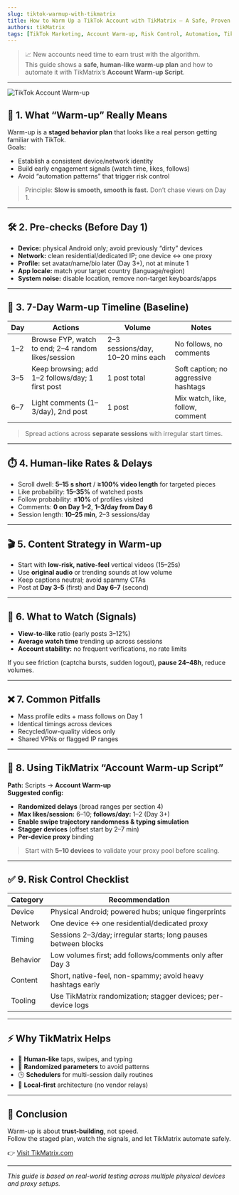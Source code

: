 ```yaml
---
slug: tiktok-warmup-with-tikmatrix
title: How to Warm Up a TikTok Account with TikMatrix — A Safe, Proven Plan
authors: tikMatrix
tags: [TikTok Marketing, Account Warm-up, Risk Control, Automation, TikMatrix]
---
```


> 📈 New accounts need time to earn trust with the algorithm.  
> This guide shows a **safe, human-like warm-up plan** and how to automate it with TikMatrix’s **Account Warm-up Script**.

<!-- truncate -->
---
![TikTok Account Warm-up](/img/blog/tiktok-warmup.webp)

## 🧠 1. What “Warm-up” Really Means

Warm-up is a **staged behavior plan** that looks like a real person getting familiar with TikTok.  
Goals:

- Establish a consistent device/network identity
- Build early engagement signals (watch time, likes, follows)
- Avoid “automation patterns” that trigger risk control

> Principle: **Slow is smooth, smooth is fast.** Don’t chase views on Day 1.

---

## 🛠️ 2. Pre-checks (Before Day 1)

- **Device:** physical Android only; avoid previously “dirty” devices  
- **Network:** clean residential/dedicated IP; one device ↔ one proxy  
- **Profile:** set avatar/name/bio later (Day 3+), not at minute 1  
- **App locale:** match your target country (language/region)  
- **System noise:** disable location, remove non-target keyboards/apps

---

## 📅 3. 7-Day Warm-up Timeline (Baseline)

| Day | Actions | Volume | Notes |
|---|---|---|---|
| 1–2 | Browse FYP, watch to end; 2–4 random likes/session | 2–3 sessions/day, 10–20 mins each | No follows, no comments |
| 3–5 | Keep browsing; add 1–2 follows/day; 1 first post | 1 post total | Soft caption; no aggressive hashtags |
| 6–7 | Light comments (1–3/day), 2nd post | 1 post | Mix watch, like, follow, comment |

> Spread actions across **separate sessions** with irregular start times.

---

## ⏱️ 4. Human-like Rates & Delays

- Scroll dwell: **5–15 s short** / **≥100% video length** for targeted pieces  
- Like probability: **15–35%** of watched posts  
- Follow probability: **≤10%** of profiles visited  
- Comments: **0 on Day 1–2**, **1–3/day from Day 6**  
- Session length: **10–25 min**, 2–3 sessions/day

---

## 🎬 5. Content Strategy in Warm-up

- Start with **low-risk, native-feel** vertical videos (15–25s)  
- Use **original audio** or trending sounds at low volume  
- Keep captions neutral; avoid spammy CTAs  
- Post at **Day 3–5** (first) and **Day 6–7** (second)

---

## 🧪 6. What to Watch (Signals)

- **View-to-like** ratio (early posts 3–12%)  
- **Average watch time** trending up across sessions  
- **Account stability:** no frequent verifications, no rate limits

If you see friction (captcha bursts, sudden logout), **pause 24–48h**, reduce volumes.

---

## ❌ 7. Common Pitfalls

- Mass profile edits + mass follows on Day 1  
- Identical timings across devices  
- Recycled/low-quality videos only  
- Shared VPNs or flagged IP ranges

---

## 🤖 8. Using TikMatrix “Account Warm-up Script”

**Path:** Scripts → **Account Warm-up**  
**Suggested config:**

- **Randomized delays** (broad ranges per section 4)  
- **Max likes/session:** 6–10; **follows/day:** 1–2 (Day 3+)  
- **Enable swipe trajectory randomness & typing simulation**  
- **Stagger devices** (offset start by 2–7 min)  
- **Per-device proxy** binding

> Start with **5–10 devices** to validate your proxy pool before scaling.

---

## ✅ 9. Risk Control Checklist

| Category | Recommendation |
|---|---|
| Device | Physical Android; powered hubs; unique fingerprints |
| Network | One device ↔ one residential/dedicated proxy |
| Timing | Sessions 2–3/day; irregular starts; long pauses between blocks |
| Behavior | Low volumes first; add follows/comments only after Day 3 |
| Content | Short, native-feel, non-spammy; avoid heavy hashtags early |
| Tooling | Use TikMatrix randomization; stagger devices; per-device logs |

---

## ⚡ Why TikMatrix Helps

- 🧠 **Human-like** taps, swipes, and typing
- 🎲 **Randomized parameters** to avoid patterns
- 🕒 **Schedulers** for multi-session daily routines
- 🔐 **Local-first** architecture (no vendor relays)

---

## 🏁 Conclusion

Warm-up is about **trust-building**, not speed.  
Follow the staged plan, watch the signals, and let TikMatrix automate safely.

👉 [Visit TikMatrix.com](https://www.tikmatrix.com)

---

_This guide is based on real-world testing across multiple physical devices and proxy setups._
